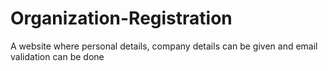 # Organization-Registration
A website where personal details, company details can be given and email validation can be done
